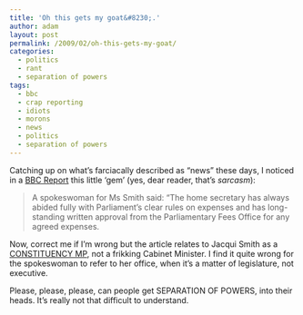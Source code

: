 ```yaml
---
title: 'Oh this gets my goat&#8230;.'
author: adam
layout: post
permalink: /2009/02/oh-this-gets-my-goat/
categories:
  - politics
  - rant
  - separation of powers
tags:
  - bbc
  - crap reporting
  - idiots
  - morons
  - news
  - politics
  - separation of powers
---
```

Catching up on what&#8217;s farciacally described as &#8220;news&#8221; these days, I noticed in a [BBC Report][1] this little &#8216;gem&#8217; (yes, dear reader, that&#8217;s *sarcasm*):

> A spokeswoman for Ms Smith said: &#8220;The home secretary has always abided fully with Parliament&#8217;s clear rules on expenses and has long-standing written approval from the Parliamentary Fees Office for any agreed expenses.

Now, correct me if I&#8217;m wrong but the article relates to Jacqui Smith as a [CONSTITUENCY MP][2], not a frikking Cabinet Minister. I find it quite wrong for the spokeswoman to refer to her office, when it&#8217;s a matter of legislature, not executive.

Please, please, please, can people get SEPARATION OF POWERS, into their heads. It&#8217;s really not that difficult to understand.

 [1]: http://news.bbc.co.uk/1/hi/uk_politics/7877422.stm
 [2]: http://www.theyworkforyou.com/mp/jacqui_smith/redditch